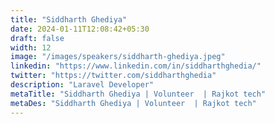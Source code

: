 ```yaml
---
title: "Siddharth Ghediya"
date: 2024-01-11T12:08:42+05:30
draft: false
width: 12
image: "/images/speakers/siddharth-ghediya.jpeg"
linkedin: "https://www.linkedin.com/in/siddharthghedia/"
twitter: "https://twitter.com/siddharthghedia"
description: "Laravel Developer"
metaTitle: "Siddharth Ghediya | Volunteer  | Rajkot tech"
metaDes: "Siddharth Ghediya | Volunteer  | Rajkot tech"
---
```


